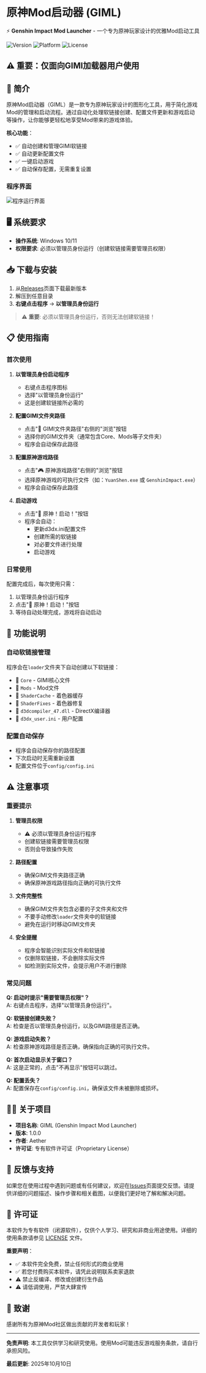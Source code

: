 # 原神Mod启动器 (GIML)

⚡ **Genshin Impact Mod Launcher** - 一个专为原神玩家设计的优雅Mod启动工具

![Version](https://img.shields.io/badge/version-1.0.0-blue.svg)
![Platform](https://img.shields.io/badge/platform-Windows-lightgrey.svg)
![License](https://img.shields.io/badge/license-Proprietary-red.svg)

## ⚠️ 重要：仅面向GIMI加载器用户使用

## 📖 简介
原神Mod启动器（GIML）是一款专为原神玩家设计的图形化工具，用于简化游戏Mod的管理和启动流程。通过自动化处理软链接创建、配置文件更新和游戏启动等操作，让你能够更轻松地享受Mod带来的游戏体验。

**核心功能**：
- ✅ 自动创建和管理GIMI软链接
- ✅ 自动更新配置文件
- ✅ 一键启动游戏
- ✅ 自动保存配置，无需重复设置

### 程序界面

![程序运行界面](RunImage.png)

## 🖥️ 系统要求

- **操作系统**: Windows 10/11
- **权限要求**: 必须以管理员身份运行（创建软链接需要管理员权限）

## 📥 下载与安装

1. 从[Releases](https://github.com/CHN-HelloWorld/GIML/releases)页面下载最新版本
2. 解压到任意目录
3. **右键点击程序** → **以管理员身份运行**

> ⚠️ **重要**: 必须以管理员身份运行，否则无法创建软链接！

## 📋 使用指南

### 首次使用

1. **以管理员身份启动程序**
   - 右键点击程序图标
   - 选择"以管理员身份运行"
   - 这是创建软链接所必需的

2. **配置GIMI文件夹路径**
   - 点击"📁 GIMI文件夹路径"右侧的"浏览"按钮
   - 选择你的GIMI文件夹（通常包含Core、Mods等子文件夹）
   - 程序会自动保存此路径

3. **配置原神游戏路径**
   - 点击"🎮 原神游戏路径"右侧的"浏览"按钮
   - 选择原神游戏的可执行文件（如：`YuanShen.exe` 或 `GenshinImpact.exe`）
   - 程序会自动保存此路径

4. **启动游戏**
   - 点击"🚀 原神！启动！"按钮
   - 程序会自动：
     - 更新d3dx.ini配置文件
     - 创建所需的软链接
     - 对必要文件进行处理
     - 启动游戏

### 日常使用

配置完成后，每次使用只需：
1. 以管理员身份运行程序
2. 点击"🚀 原神！启动！"按钮
3. 等待自动处理完成，游戏将自动启动

## 🔧 功能说明

### 自动软链接管理

程序会在`loader`文件夹下自动创建以下软链接：
- 📁 `Core` - GIMI核心文件
- 📁 `Mods` - Mod文件
- 📁 `ShaderCache` - 着色器缓存
- 📁 `ShaderFixes` - 着色器修复
- 📄 `d3dcompiler_47.dll` - DirectX编译器
- 📄 `d3dx_user.ini` - 用户配置

### 配置自动保存

- 程序会自动保存你的路径配置
- 下次启动时无需重新设置
- 配置文件位于`config/config.ini`

## ⚠️ 注意事项

### 重要提示

1. **管理员权限**
   - ⚠️ 必须以管理员身份运行程序
   - 创建软链接需要管理员权限
   - 否则会导致操作失败

2. **路径配置**
   - 确保GIMI文件夹路径正确
   - 确保原神游戏路径指向正确的可执行文件

3. **文件完整性**
   - 确保GIMI文件夹包含必要的子文件夹和文件
   - 不要手动修改`loader`文件夹中的软链接
   - 避免在运行时移动GIMI文件夹

4. **安全提醒**
   - 程序会智能识别实际文件和软链接
   - 仅删除软链接，不会删除实际文件
   - 如检测到实际文件，会提示用户不进行删除

### 常见问题

**Q: 启动时提示"需要管理员权限"？**  
A: 右键点击程序，选择"以管理员身份运行"。

**Q: 软链接创建失败？**  
A: 检查是否以管理员身份运行，以及GIMI路径是否正确。

**Q: 游戏启动失败？**  
A: 检查原神游戏路径是否正确，确保指向正确的可执行文件。

**Q: 首次启动显示关于窗口？**  
A: 这是正常的，点击"不再显示"按钮可以跳过。

**Q: 配置丢失？**  
A: 配置保存在`config/config.ini`，确保该文件未被删除或损坏。

## 👨‍💻 关于项目

- **项目名称**: GIML (Genshin Impact Mod Launcher)
- **版本**: 1.0.0
- **作者**: Aether
- **许可证**: 专有软件许可证（Proprietary License）

## 🤝 反馈与支持

如果您在使用过程中遇到问题或有任何建议，欢迎在[Issues](https://github.com/CHN-HelloWorld/GIML/issues)页面提交反馈。请提供详细的问题描述、操作步骤和相关截图，以便我们更好地了解和解决问题。

## 📜 许可证

本软件为专有软件（闭源软件），仅供个人学习、研究和非商业用途使用。详细的使用条款请参见 [LICENSE](LICENSE) 文件。

**重要声明**：
- ✅ 本软件完全免费，禁止任何形式的商业使用
- ✅ 若您付费购买本软件，请凭此说明联系卖家退款
- ⚠️ 禁止反编译、修改或创建衍生作品
- ⚠️ 请低调使用，严禁大肆宣传

## 🙏 致谢

感谢所有为原神Mod社区做出贡献的开发者和玩家！

---

**免责声明**: 本工具仅供学习和研究使用。使用Mod可能违反游戏服务条款，请自行承担风险。

**最后更新**: 2025年10月10日
